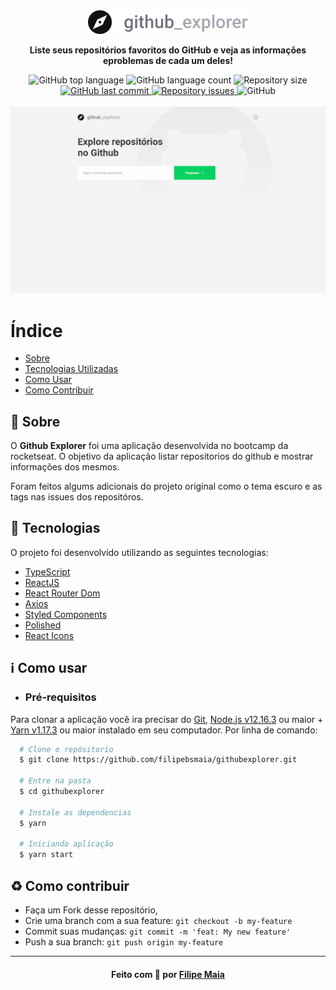 <div align="center">
  <img src=".gitassets/logo.svg" alt="Logo" width="256px" />

<b>Liste seus repositórios favoritos do GitHub e veja as informações eproblemas de cada um deles!</b>

<!--  Shields -->
   <img alt="GitHub top language" src="https://img.shields.io/github/languages/top/filipebsmaia/GithubExplorer">

  <img alt="GitHub language count" src="https://img.shields.io/github/languages/count/filipebsmaia/GithubExplorer">

  <img alt="Repository size" src="https://img.shields.io/github/repo-size/filipebsmaia/GithubExplorer">
  <a href="https://github.com/filipebsmaia/GithubExplorer/commits/master">
    <img alt="GitHub last commit" src="https://img.shields.io/github/last-commit/filipebsmaia/GithubExplorer">
  </a>

  <a href="https://github.com/filipebsmaia/GithubExplorer/issues">
    <img alt="Repository issues" src="https://img.shields.io/github/issues/filipebsmaia/GithubExplorer">
  </a>

  <img alt="GitHub" src="https://img.shields.io/github/license/filipebsmaia/GithubExplorer">
<!--  Shields -->
</div>
</br>
<div align="center">
  <img src=".gitassets/githubexplorer.gif" alt="Logo" />

</div>

<!-- Layout https://www.figma.com/file/9TlOcj6l7D05fZhU12xWT3/Ecoleta-(Booster)?node-id=0%3A1 -->

# Índice

- [Sobre](#sobre)
- [Tecnologias Utilizadas](#tecnologias)
- [Como Usar](#como-usar)
- [Como Contribuir](#como-contribuir)

<a id="sobre"></a>

## :bookmark: Sobre

<p>
O <strong>Github Explorer</strong> foi uma aplicação desenvolvida no bootcamp da rocketseat. O objetivo da aplicação listar repositorios do github e mostrar informações dos mesmos.
<p>
<p>
Foram feitos algums adicionais do projeto original como o tema escuro e as tags nas issues dos repositóros.
<p>

<a id="tecnologias"></a>

## :rocket: Tecnologias

O projeto foi desenvolvido utilizando as seguintes tecnologias:

- [TypeScript](https://www.typescriptlang.org/)
- [ReactJS](https://reactjs.org/)
- [React Router Dom](https://github.com/ReactTraining/react-router/tree/master/packages/react-router-dom)
- [Axios](https://github.com/axios/axios)
- [Styled Components](https://styled-components.com/)
- [Polished](https://polished.js.org/)
- [React Icons](https://react-icons.github.io/react-icons/)

<a id="como-usar"></a>

## :information_source: Como usar

- ### **Pré-requisitos**

Para clonar a aplicação você ira precisar do [Git](https://git-scm.com), [Node.js v12.16.3](https://nodejs.org/) ou maior + [Yarn v1.17.3](https://yarnpkg.com/) ou maior instalado em seu computador. Por linha de comando:

```sh
  # Clone o repósitorio
  $ git clone https://github.com/filipebsmaia/githubexplorer.git

  # Entre na pasta
  $ cd githubexplorer

  # Instale as dependencias
  $ yarn

  # Iniciando aplicação
  $ yarn start


```

<a id="como-contribuir"></a>

## :recycle: Como contribuir

- Faça um Fork desse repositório,
- Crie uma branch com a sua feature: `git checkout -b my-feature`
- Commit suas mudanças: `git commit -m 'feat: My new feature'`
- Push a sua branch: `git push origin my-feature`

---

<div align="center">
<h4>
    Feito com 💜 por <a href="https://www.linkedin.com/in/filipebsmaia/" target="_blank">Filipe Maia</a>
</h4>
</div>
